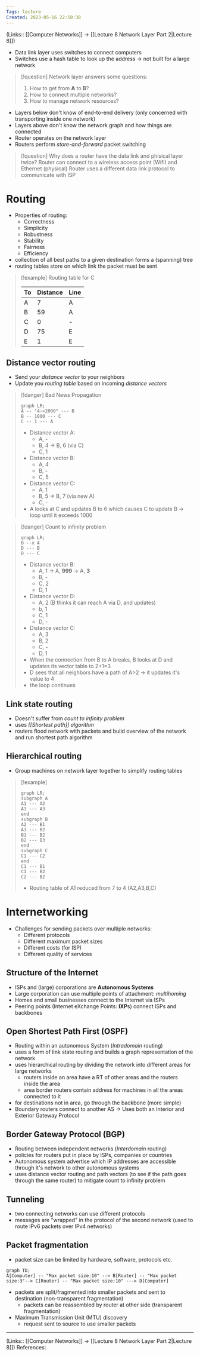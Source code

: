 ```yaml
---
Tags: lecture
Created: 2023-05-16 22:50:38
---
```

(Links:: [[Computer Networks]] -> [[Lecture 8 Network Layer Part 2|Lecture 8]])
- Data link layer uses switches to connect computers
- Switches use a hash table to look up the address -> not built for a large network

> [!question] Network layer answers some questions:
> 1. How to get from **A** to **B**?
> 2. How to connect multiple networks?
> 3. How to manage network resources?

- Layers below don't know of end-to-end delivery (only concerned with transporting inside one network)
- Layers above don't know the network graph and how things are connected
- Router operates on the network layer
- Routers perform *store-and-forward* packet switching

> [!question] Why does a router have the data link and phisical layer twice?
> Router can connect to a wireless access point (Wifi) and Ethernet (physical)
> Router uses a different data link protocol to communicate with ISP
# Routing
- Properties of routing:
	- Correctness
	- Simplicity
	- Robustness
	- Stability
	- Fairness
	- Efficiency
- collection of all best paths to a given destination forms a (spanning) tree
- routing tables store on which link the packet must be sent

> [!example] Routing table for C
> 
> | To  | Distance | Line |
> | --- | -------- | ---- |
> | A   | 7        | A    |
> | B   | 59       | A    |
> | C   | 0        | -    |
> | D   | 75       | E    |
> | E   | 1        | E    |

## Distance vector routing
- Send your *distance vector* to your neighbors
- Update you *routing table* based on incoming *distance vectors*

> [!danger] Bad News Propagation
> ```mermaid
> graph LR;
> A -- "4->2000" --- B
> B -- 1000 --- C
> C -- 1 --- A
> ```
> - Distance vector A:
> 	- A, -
> 	- B, 4 -> B, 6 (via C)
> 	- C, 1
> - Distance vector B:
> 	- A, 4
> 	- B, -
> 	- C, 5
> - Distance vector C:
> 	- A, 1
> 	- B, 5 -> B, 7 (via new A)
> 	- C, -
> - A looks at C and updates B to 6 which causes C to update B -> loop until it exceeds 1000

> [!danger] Count to infinity problem
> ```mermaid
> graph LR;
> B --x A
> D --- B
> D --- C
> ```
> - Distance vector B:
> 	- A, 1 -> A, **999** -> A, **3**
> 	- B, -
> 	- C, 2
> 	- D, 1
> - Distance vector D:
> 	- A, 2    (B thinks it can reach A via D, and updates)
> 	- b, 1
> 	- C, 1
> 	- D, -
> - Distance vector C:
> 	- A, 3
> 	- B, 2
> 	- C, -
> 	- D, 1
> - When the connection from B to A breaks, B looks at D and updates its vector table to 2+1=3
> - D sees that all neighbors have a path of A>2 -> it updates it's value to 4
> - the loop continues
## Link state routing
- Doesn't suffer from *count to infinity problem*
- uses *[[Shortest path]] algorithm*
- routers flood network with packets and build overview of the network and run shortest path algorithm
## Hierarchical routing
- Group machines on network layer together to simplify routing tables

> [!example]
> ```mermaid
> graph LR;
> subgraph A
> A1 --- A2
> A1 --- A3
> end
> subgraph B
> A2 --- B1
> A3 --- B2
> B1 --- B2
> B2 --- B3
> end
> subgraph C
> C1 --- C2
> end
> C1 --- B1
> C1 --- B2
> C2 --- B2
> ```
> - Routing table of A1 reduced from 7 to 4 (A2,A3,B,C)

# Internetworking
- Challenges for sending packets over multiple networks:
	- Different protocols
	- Different maximum packet sizes
	- Different costs (for ISP)
	- Different quality of services
## Structure of the Internet
- ISPs and (large) corporations are **Autonomous Systems**
- Large corporation can use multiple points of attachment: *multihoming*
- Homes and small businesses connect to the Internet via ISPs
- Peering points (Internet eXchange Points: **IXP**s) connect ISPs and backbones
## Open Shortest Path First (OSPF)
- Routing within an autonomous System (*Intradomain* routing)
- uses a form of link state routing and builds a graph representation of the network
- uses hierarchical routing by dividing the network into different areas for large networks
	- routers inside an area have a RT of other areas and the routers inside the area
	- area border routers contain address for machines in all the areas connected to it 
- for destinations not in area, go through the backbone (more simple)
- Boundary routers connect to another AS -> Uses both an Interior and Exterior Gateway Protocol
## Border Gateway Protocol (BGP)
- Routing between independent networks (*Interdomain* routing)
- policies for routers put in place by ISPs, companies or countries
- Autonomous system advertise which IP addresses are accessible through it's network to other autonomous systems
- uses distance vector routing and path vectors (to see if the path goes through the same router) to mitigate count to infinity problem
## Tunneling
- two connecting networks can use different protocols
- messages are "wrapped" in the protocol of the second network (used to route IPv6 packets over IPv4 networks)
## Packet fragmentation
- packet size can be limited by hardware, software, protocols etc.
```mermaid
graph TD;
A[Computer] -- "Max packet size:10" --> B[Router] -- "Max packet size:3"--> C[Router] -- "Max packet size:10" ---> D[Computer]
```
- packets are split/fragmented into smaller packets and sent to destination (non-transparent fragmentation)
	- packets can be reassembled by router at other side (transparent fragmentation)
- Maximum Transmission Unit (MTU) discovery
	- request sent to source to use smaller packets

---
(Links:: [[Computer Networks]] -> [[Lecture 8 Network Layer Part 2|Lecture 8]])
References: